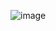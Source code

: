 ![image](https://github.com/joshxfi/masskara-23/assets/69457996/57de7fc5-bb9d-41e6-9e90-375198fa73f7)
